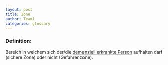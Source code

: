 ```yaml
---
layout: post
title: Zone
author: Team1
categories: glossary
---
```


### Definition:
Bereich in welchem sich der/die [demenziell erkrankte Person](https://github.com/Archi-Lab-FAE/fae-global-documentation/blob/master/2019-11-15-Glossary-Dementiell%20erkrankter.md) aufhalten darf (sichere Zone) oder nicht (Gefahrenzone).
